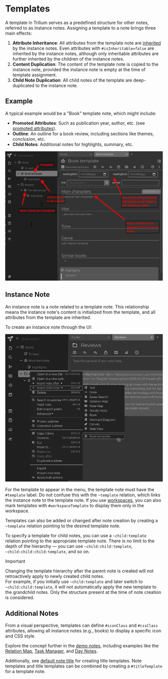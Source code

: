 # Templates
A template in Trilium serves as a predefined structure for other notes, referred to as instance notes. Assigning a template to a note brings three main effects:

1.  **Attribute Inheritance**: All attributes from the template note are [inherited](Attributes/Attribute%20Inheritance.md) by the instance notes. Even attributes with `#isInheritable=false` are inherited by the instance notes, although only inheritable attributes are further inherited by the children of the instance notes.
2.  **Content Duplication**: The content of the template note is copied to the instance note, provided the instance note is empty at the time of template assignment.
3.  **Child Note Duplication**: All child notes of the template are deep-duplicated to the instance note.

## Example

A typical example would be a "Book" template note, which might include:

*   **Promoted Attributes**: Such as publication year, author, etc. (see [promoted attributes](Attributes/Promoted%20Attributes.md)).
*   **Outline**: An outline for a book review, including sections like themes, conclusion, etc.
*   **Child Notes**: Additional notes for highlights, summary, etc.

![Template Example](Templates_template.png)

## Instance Note

An instance note is a note related to a template note. This relationship means the instance note's content is initialized from the template, and all attributes from the template are inherited.

To create an instance note through the UI:

![show child note templates](Templates_template-create-.png)

For the template to appear in the menu, the template note must have the `#template` label. Do not confuse this with the `~template` relation, which links the instance note to the template note. If you use [workspaces](../Basic%20Concepts%20and%20Features/Navigation/Workspaces.md), you can also mark templates with `#workspaceTemplate` to display them only in the workspace.

Templates can also be added or changed after note creation by creating a `~template` relation pointing to the desired template note. 

To specify a template for child notes, you can use a `~child:template` relation pointing to the appropriate template note. There is no limit to the depth of the hierarchy — you can use `~child:child:template`, `~child:child:child:template`, and so on.

> [!IMPORTANT]
> Changing the template hierarchy after the parent note is created will not retroactively apply to newly created child notes.  
> For example, if you initially use `~child:template` and later switch to `~child:child:template`, it will not automatically apply the new template to the grandchild notes. Only the structure present at the time of note creation is considered.

## Additional Notes

From a visual perspective, templates can define `#iconClass` and `#cssClass` attributes, allowing all instance notes (e.g., books) to display a specific icon and CSS style.

Explore the concept further in the [demo notes](Database.md), including examples like the [Relation Map](../Note%20Types/Relation%20Map.md), [Task Manager](Advanced%20Showcases/Task%20Manager.md), and [Day Notes](Advanced%20Showcases/Day%20Notes.md).

Additionally, see [default note title](Default%20Note%20Title.md) for creating title templates. Note templates and title templates can be combined by creating a `#titleTemplate` for a template note.